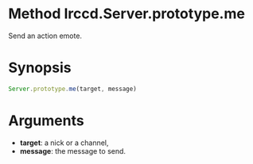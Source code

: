 # Method Irccd.Server.prototype.me

Send an action emote.

# Synopsis

```javascript
Server.prototype.me(target, message)
```

# Arguments

  - **target**: a nick or a channel,
  - **message**: the message to send.
